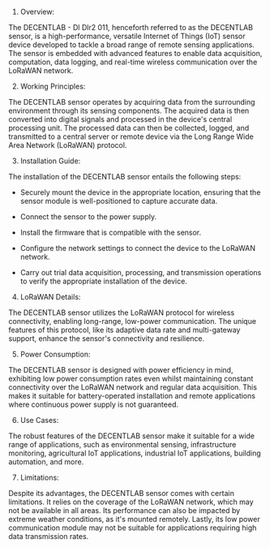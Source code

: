 1. Overview:

The DECENTLAB - Dl Dlr2 011, henceforth referred to as the DECENTLAB sensor, is a high-performance, versatile Internet of Things (IoT) sensor device developed to tackle a broad range of remote sensing applications. The sensor is embedded with advanced features to enable data acquisition, computation, data logging, and real-time wireless communication over the LoRaWAN network.

2. Working Principles:

The DECENTLAB sensor operates by acquiring data from the surrounding environment through its sensing components. The acquired data is then converted into digital signals and processed in the device's central processing unit. The processed data can then be collected, logged, and transmitted to a central server or remote device via the Long Range Wide Area Network (LoRaWAN) protocol. 

3. Installation Guide:

The installation of the DECENTLAB sensor entails the following steps:

- Securely mount the device in the appropriate location, ensuring that the sensor module is well-positioned to capture accurate data.

- Connect the sensor to the power supply. 

- Install the firmware that is compatible with the sensor.

- Configure the network settings to connect the device to the LoRaWAN network. 

- Carry out trial data acquisition, processing, and transmission operations to verify the appropriate installation of the device.

4. LoRaWAN Details:

The DECENTLAB sensor utilizes the LoRaWAN protocol for wireless connectivity, enabling long-range, low-power communication. The unique features of this protocol, like its adaptive data rate and multi-gateway support, enhance the sensor's connectivity and resilience.

5. Power Consumption:

The DECENTLAB sensor is designed with power efficiency in mind, exhibiting low power consumption rates even whilst maintaining constant connectivity over the LoRaWAN network and regular data acquisition. This makes it suitable for battery-operated installation and remote applications where continuous power supply is not guaranteed.

6. Use Cases:

The robust features of the DECENTLAB sensor make it suitable for a wide range of applications, such as environmental sensing, infrastructure monitoring, agricultural IoT applications, industrial IoT applications, building automation, and more.

7. Limitations:

Despite its advantages, the DECENTLAB sensor comes with certain limitations. It relies on the coverage of the LoRaWAN network, which may not be available in all areas. Its performance can also be impacted by extreme weather conditions, as it's mounted remotely. Lastly, its low power communication module may not be suitable for applications requiring high data transmission rates.
